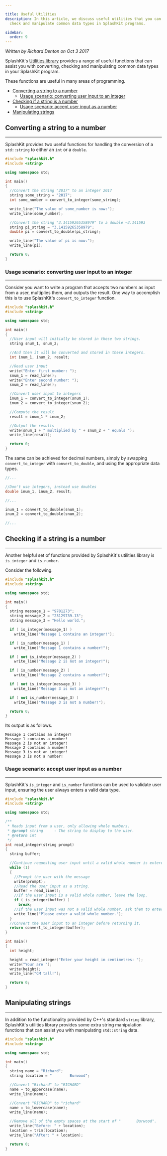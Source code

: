```yaml
---

title: Useful Utilities
description: In this article, we discuss useful utilities that you can use to convert,
  check and manipulate common data types in SplashKit programs.

sidebar:
  order: 9
---
```

*Written by Richard Denton on Oct 3 2017*

SplashKit's [Utilities library](/components/utilities) provides a range of useful functions that can assist you with converting, checking and manipulating common data types in your SplashKit program.

These functions are useful in many areas of programming.

* [Converting a string to a number](#convert-string-to-number)
  * [Usage scenario: converting user input to an integer](#convert-user-input-to-int)
* [Checking if a string is a number](#check-if-string-is-number)
  * [Usage scenario: accept user input as a number](#accept-user-input-as-number)
* [Manipulating strings](#manipulating-strings)

## Converting a string to a number
<hr id="convert-string-to-number">

SplashKit provides two useful functions for handling the conversion of a ```std::string``` to either an ```int``` or a ```double```.

```cpp
#include "splashkit.h"
#include <string>

using namespace std;

int main()
{
  //Convert the string "2017" to an integer 2017
  string some_string = "2017";
  int some_number = convert_to_integer(some_string);

  write_line("The value of some_number is now:");
  write_line(some_number);

  //Convert the string "3.14159265358979" to a double ~3.141593
  string pi_string = "3.14159265358979";
  double pi = convert_to_double(pi_string);

  write_line("The value of pi is now:");
  write_line(pi);

  return 0;
}
```

### Usage scenario: converting user input to an integer
<hr id="convert-user-input-to-int">

Consider you want to write a program that accepts two numbers as input from a user, multiplies them, and outputs the result. One way to accomplish this is to use SplashKit's ```convert_to_integer``` function.

```cpp
#include "splashkit.h"
#include <string>

using namespace std;

int main()
{
  //User input will initially be stored in these two strings.
  string snum_1, snum_2;

  //And then it will be converted and stored in these integers.
  int inum_1, inum_2, result;

  //Read user input
  write("Enter first number: ");
  snum_1 = read_line();
  write("Enter second number: ");
  snum_2 = read_line();

  //Convert user input to integers
  inum_1 = convert_to_integer(snum_1);
  inum_2 = convert_to_integer(snum_2);

  //Compute the result
  result = inum_1 * inum_2;

  //Output the results
  write(snum_1 + " multiplied by " + snum_2 + " equals ");
  write_line(result);

  return 0;
}
```

The same can be achieved for decimal numbers, simply by swapping ```convert_to_integer``` with ```convert_to_double```, and using the appropriate data types.

```cpp
//...

//Don't use integers, instead use doubles
double inum_1, inum_2, result;

//...

inum_1 = convert_to_double(snum_1);
inum_2 = convert_to_double(snum_2);

//...
```

## Checking if a string is a number
<hr id="check-if-string-is-number">

Another helpful set of functions provided by SplashKit's utilities library is ```is_integer``` and ```is_number```.

Consider the following.

```cpp
#include "splashkit.h"
#include <string>

using namespace std;

int main()
{
  string message_1 = "9781273";
  string message_2 = "23129739.13";
  string message_3 = "Hello world.";

  if ( is_integer(message_1) )
    write_line("Message 1 contains an integer!");

  if ( is_number(message_1) )
    write_line("Message 1 contains a number!");

  if ( not is_integer(message_2) )
    write_line("Message 2 is not an integer!");

  if ( is_number(message_2) )
    write_line("Message 2 contains a number!");

  if ( not is_integer(message_3) )
    write_line("Message 3 is not an integer!");

  if ( not is_number(message_3) )
    write_line("Message 3 is not a number!");

  return 0;
}
```

Its output is as follows.

```
Message 1 contains an integer!
Message 1 contains a number!
Message 2 is not an integer!
Message 2 contains a number!
Message 3 is not an integer!
Message 3 is not a number!
```

### Usage scenario: accept user input as a number
<hr id="accept-user-input-as-number">

SplashKit's ```is_integer``` and ```is_number``` functions can be used to validate user input, ensuring the user always enters a valid data type.

```cpp
#include "splashkit.h"
#include <string>

using namespace std;

/**
 * Reads input from a user, only allowing whole numbers.
 * @prompt string     - The string to display to the user.
 * @return int
 */
int read_integer(string prompt)
{
  string buffer;

  //Continue requesting user input until a valid whole number is entered.
  while (1)
  {
    //Prompt the user with the message
    write(prompt);
    //Read the user input as a string.
    buffer = read_line();
    //If the user input is a valid whole number, leave the loop.
    if ( is_integer(buffer) )
      break;
    //If the user input was not a valid whole number, ask them to enter a whole number.
    write_line("Please enter a valid whole number.");
  }
  //Convert the user input to an integer before returning it.
  return convert_to_integer(buffer);
}

int main()
{
  int height;

  height = read_integer("Enter your height in centimetres: ");
  write("Your are ");
  write(height);
  write_line("CM tall!");

  return 0;
}
```

## Manipulating strings
<hr id="manipulating-strings">

In addition to the functionality provided by C++'s standard ```string``` library, SplashKit's utilities library provides some extra string manipulation functions that can assist you with manipulating ```std::string``` data.

```cpp
#include "splashkit.h"
#include <string>

using namespace std;

int main()
{
  string name = "Richard";
  string location = "        Burwood";

  //Convert "Richard" to "RICHARD"
  name = to_uppercase(name);
  write_line(name);

  //Convert "RICHARD" to "richard"
  name = to_lowercase(name);
  write_line(name);

  //Remove all of the empty spaces at the start of "       Burwood".
  write_line("Before: " + location);
  location = trim(location);
  write_line("After: " + location);

  return 0;
}
```


